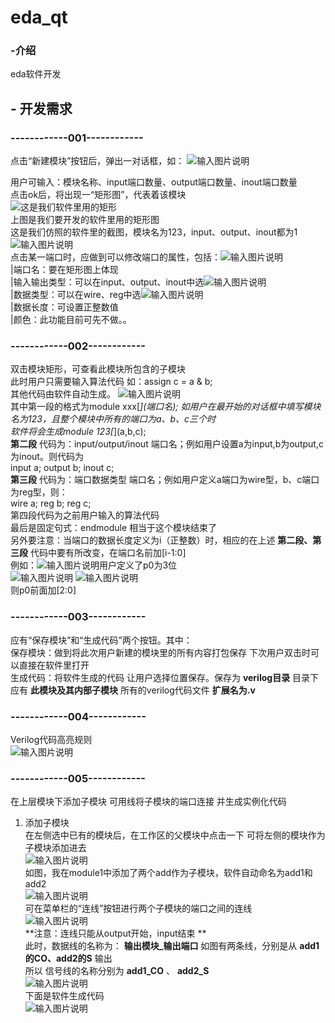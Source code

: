 # eda_qt

### -介绍
eda软件开发

## -           开发需求
### ------------001------------
点击“新建模块”按钮后，弹出一对话框，如：
![输入图片说明](https://images.gitee.com/uploads/images/2021/0123/232300_bb1cd7c7_8607408.png "QQ截图20210123232228.png")  

用户可输入：模块名称、input端口数量、output端口数量、inout端口数量  
点击ok后，将出现一“矩形图”，代表着该模块  
![这是我们软件里用的矩形](https://images.gitee.com/uploads/images/2021/0123/232810_4125e7a6_8607408.png "矩形.png")  
上图是我们要开发的软件里用的矩形图  
这是我们仿照的软件里的截图，模块名为123，input、output、inout都为1  
![输入图片说明](https://images.gitee.com/uploads/images/2021/0123/232955_c341839e_8607408.png "QQ截图20210123232905.png")  
点击某一端口时，应做到可以修改端口的属性，包括：![输入图片说明](https://images.gitee.com/uploads/images/2021/0123/233219_b40e4d51_8607408.png "QQ截图20210123233154.png")  
|端口名：要在矩形图上体现  
|输入输出类型：可以在input、output、inout中选![输入图片说明](https://images.gitee.com/uploads/images/2021/0123/233346_328b5e77_8607408.png "QQ截图20210123233330.png")  
|数据类型：可以在wire、reg中选![输入图片说明](https://images.gitee.com/uploads/images/2021/0123/233408_06262ce9_8607408.png "QQ截图20210123233336.png")  
|数据长度：可设置正整数值  
|颜色：此功能目前可先不做。。  
### ------------002------------  
双击模块矩形，可查看此模块所包含的子模块    
此时用户只需要输入算法代码 如：assign c = a & b;  
其他代码由软件自动生成。 
![输入图片说明](https://images.gitee.com/uploads/images/2021/0123/234049_deade8af_8607408.png "QQ截图20210123234037.png")  
其中第一段的格式为module xxx\[*\](端口名); 如用户在最开始的对话框中填写模块名为123，且整个模块中所有的端口为a、b、c三个时  
软件将会生成module 123\[*\](a,b,c);  
 **第二段** 代码为：input/output/inout 端口名；例如用户设置a为input,b为output,c为inout。则代码为  
input a; output b; inout c;  
 **第三段** 代码为：端口数据类型 端口名；例如用户定义a端口为wire型，b、c端口为reg型，则：  
wire a; reg b; reg c;  
第四段代码为之前用户输入的算法代码  
最后是固定句式：endmodule 相当于这个模块结束了  
另外要注意：当端口的数据长度定义为i（正整数）时，相应的在上述 **第二段、第三段** 代码中要有所改变，在端口名前加[i-1:0]  
例如：![输入图片说明](https://images.gitee.com/uploads/images/2021/0123/234717_374091e7_8607408.png "QQ截图20210123234621.png")用户定义了p0为3位    
![输入图片说明](https://images.gitee.com/uploads/images/2021/0123/234922_d18c6d0d_8607408.png "QQ截图20210123234626.png")  ![输入图片说明](https://images.gitee.com/uploads/images/2021/0123/234930_6490091b_8607408.png "QQ截图20210123234630.png")  
则p0前面加[2:0]  
### ------------003------------  
应有“保存模块”和“生成代码”两个按钮。其中：  
保存模块：做到将此次用户新建的模块里的所有内容打包保存 下次用户双击时可以直接在软件里打开  
生成代码：将软件生成的代码 让用户选择位置保存。保存为 **verilog目录**  目录下应有 **此模块及其内部子模块** 所有的verilog代码文件  **扩展名为.v**  
### ------------004------------   
Verilog代码高亮规则  
![输入图片说明](https://images.gitee.com/uploads/images/2021/0124/214040_f85bdd83_8607408.png "QQ截图20210124214026.png")  
### ------------005------------ 
在上层模块下添加子模块 可用线将子模块的端口连接 并生成实例化代码  
1. 添加子模块  
在左侧选中已有的模块后，在工作区的父模块中点击一下 可将左侧的模块作为子模块添加进去  
![输入图片说明](https://images.gitee.com/uploads/images/2021/0124/214508_f7266bf7_8607408.png "QQ截图20210124214450.png")  
如图，我在module1中添加了两个add作为子模块，软件自动命名为add1和add2  
![输入图片说明](https://images.gitee.com/uploads/images/2021/0124/214851_14585215_8607408.png "QQ截图20210124214547.png")  
可在菜单栏的“连线”按钮进行两个子模块的端口之间的连线  
![输入图片说明](https://images.gitee.com/uploads/images/2021/0124/214919_efffb479_8607408.png "QQ截图20210124214839.png")  
 **注意：连线只能从output开始，input结束  **   
此时，数据线的名称为： **输出模块_输出端口**  如图有两条线，分别是从 **add1的CO、add2的S** 输出  
所以 信号线的名称分别为 **add1_CO** 、 **add2_S**   
![输入图片说明](https://images.gitee.com/uploads/images/2021/0124/215153_4d5c3687_8607408.png "QQ截图20210124215034.png")  
下面是软件生成代码  
![输入图片说明](https://images.gitee.com/uploads/images/2021/0124/215715_bd27271d_8607408.png "QQ截图20210124215647.png")  













